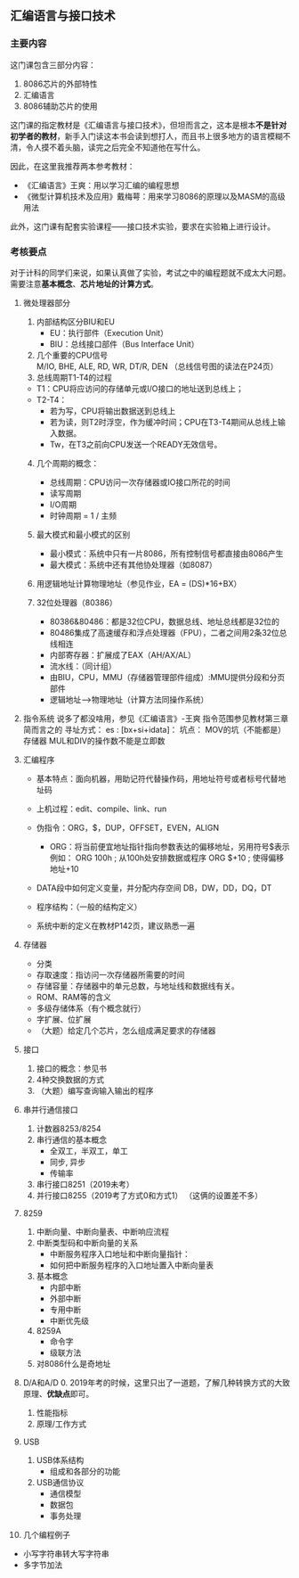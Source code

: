 ## 汇编语言与接口技术
### 主要内容
这门课包含三部分内容：
1. 8086芯片的外部特性
2. 汇编语言
3. 8086辅助芯片的使用

这门课的指定教材是《汇编语言与接口技术》，但坦而言之，这本是根本**不是针对初学者的教材**，新手入门读这本书会读到想打人，而且书上很多地方的语言模糊不清，令人摸不着头脑，读完之后完全不知道他在写什么。

因此，在这里我推荐两本参考教材：
- 《汇编语言》王爽：用以学习汇编的编程思想
- 《微型计算机技术及应用》戴梅萼：用来学习8086的原理以及MASM的高级用法

此外，这门课有配套实验课程——接口技术实验，要求在实验箱上进行设计。
### 考核要点
对于计科的同学们来说，如果认真做了实验，考试之中的编程题就不成太大问题。需要注意**基本概念**、**芯片地址的计算方式**。

1. 微处理器部分
   1. 内部结构区分BIU和EU
      	- EU：执行部件（Execution Unit）
      	- BIU：总线接口部件（Bus Interface Unit）
   2. 几个重要的CPU信号  
   	M/IO, BHE, ALE, RD, WR, DT/R, DEN
       （总线信号图的读法在P24页）
   3. 总线周期T1-T4的过程
   	- T1：CPU将应访问的存储单元或I/O接口的地址送到总线上；
   	- T2-T4：
   		- 若为写，CPU将输出数据送到总线上
   		- 若为读，则T2时浮空，作为缓冲时间；CPU在T3-T4期间从总线上输入数据。
       - Tw，在T3之前向CPU发送一个READY无效信号。

   4. 几个周期的概念：
      	- 总线周期：CPU访问一次存储器或IO接口所花的时间
      	- 读写周期
      	- I/O周期
      	- 时钟周期 = 1 / 主频

   5. 最大模式和最小模式的区别
      	- 最小模式：系统中只有一片8086，所有控制信号都直接由8086产生
      	- 最大模式：系统中还有其他协处理器（如8087）

   6. 用逻辑地址计算物理地址（参见作业，EA = (DS)*16+BX）

   7. 32位处理器（80386）
      	- 80386&80486：都是32位CPU，数据总线、地址总线都是32位的
      	- 80486集成了高速缓存和浮点处理器（FPU），二者之间用2条32位总线相连
      	- 内部寄存器：扩展成了EAX（AH/AX/AL）
      	- 流水线：（同计组）
      	- 由BIU，CPU，MMU（存储器管理部件组成）:MMU提供分段和分页部件
      	- 逻辑地址——>物理地址（计算方法同操作系统）
2. 指令系统
说多了都没啥用，参见《汇编语言》-王爽
指令范围参见教材第三章
简而言之的 寻址方式：
  es : [bx+si+idata]：
坑点：
MOV的坑（不能都是）存储器
MUL和DIV的操作数不能是立即数

3. 汇编程序
	- 基本特点：面向机器，用助记符代替操作码，用地址符号或者标号代替地址码
	- 上机过程：edit、compile、link、run
	- 伪指令：ORG，$，DUP，OFFSET，EVEN，ALIGN
		- ORG：将当前便宜地址指针指向参数表达的偏移地址，另用符号$表示
		例如：
		ORG 100h		; 从100h处安排数据或程序
		ORG $+10		; 使得偏移地址+10

	- DATA段中如何定义变量，并分配内存空间
		DB，DW，DD，DQ，DT
	- 程序结构：（一般的结构定义）

	- 系统中断的定义在教材P142页，建议熟悉一遍

4. 存储器
  	- 分类
	- 存取速度：指访问一次存储器所需要的时间
	- 存储容量：存储器中的单元总数，与地址线和数据线有关。
	- ROM、RAM等的含义
	- 多级存储体系（有个概念就行）
	- 字扩展、位扩展
	- （大题）给定几个芯片，怎么组成满足要求的存储器

5. 接口
   1. 接口的概念：参见书
   2. 4种交换数据的方式
   3. （大题）编写查询输入输出的程序

6. 串并行通信接口
   1. 计数器8253/8254
   2. 串行通信的基本概念
      	- 全双工，半双工，单工
      	- 同步, 异步
      	- 传输率
   3. 串行接口8251（2019未考）
   4. 并行接口8255（2019考了方式0和方式1）
   	（这俩的设置差不多）

7. 8259
   1. 中断向量、中断向量表、中断响应流程
   2. 中断类型码和中断向量的关系
      	- 中断服务程序入口地址和中断向量指针：
      	- 如何把中断服务程序的入口地址置入中断向量表
   3. 基本概念
      	- 内部中断
      	- 外部中断
      	- 专用中断
      	- 中断优先级
   4. 8259A
      	- 命令字
      	- 级联方法
   5. 对8086什么是奇地址


8. D/A和A/D
   0. 2019年考的时候，这里只出了一道题，了解几种转换方式的大致原理、**优缺点**即可。
   1. 性能指标
   2. 原理/工作方式

9. USB
   1. USB体系结构
      	- 组成和各部分的功能
   2. USB通信协议
      	- 通信模型
      	- 数据包
      	- 事务处理

10. 几个编程例子
- 小写字符串转大写字符串
- 多字节加法

